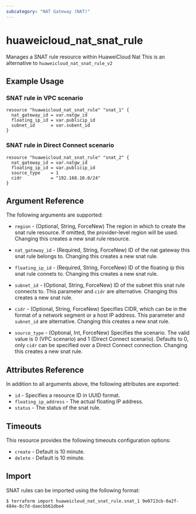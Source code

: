 ```yaml
---
subcategory: "NAT Gateway (NAT)"
---
```


# huaweicloud_nat_snat_rule

Manages a SNAT rule resource within HuaweiCloud Nat This is an alternative to `huaweicloud_nat_snat_rule_v2`

## Example Usage

### SNAT rule in VPC scenario

```hcl
resource "huaweicloud_nat_snat_rule" "snat_1" {
  nat_gateway_id = var.natgw_id
  floating_ip_id = var.publicip_id
  subnet_id      = var.subent_id
}
```

### SNAT rule in Direct Connect scenario

```hcl
resource "huaweicloud_nat_snat_rule" "snat_2" {
  nat_gateway_id = var.natgw_id
  floating_ip_id = var.publicip_id
  source_type    = 1
  cidr           = "192.168.10.0/24"
}
```

## Argument Reference

The following arguments are supported:

* `region` - (Optional, String, ForceNew) The region in which to create the snat rule resource. If omitted, the
  provider-level region will be used. Changing this creates a new snat rule resource.

* `nat_gateway_id` - (Required, String, ForceNew) ID of the nat gateway this snat rule belongs to. Changing this creates
  a new snat rule.

* `floating_ip_id` - (Required, String, ForceNew) ID of the floating ip this snat rule connets to. Changing this creates
  a new snat rule.

* `subnet_id` - (Optional, String, ForceNew) ID of the subnet this snat rule connects to. This parameter and `cidr` are
  alternative. Changing this creates a new snat rule.

* `cidr` - (Optional, String, ForceNew) Specifies CIDR, which can be in the format of a network segment or a host IP
  address. This parameter and `subnet_id` are alternative. Changing this creates a new snat rule.

* `source_type` - (Optional, Int, ForceNew) Specifies the scenario. The valid value is 0 (VPC scenario) and 1 (Direct
  Connect scenario). Defaults to 0, only `cidr` can be specified over a Direct Connect connection. Changing this creates
  a new snat rule.

## Attributes Reference

In addition to all arguments above, the following attributes are exported:

* `id` - Specifies a resource ID in UUID format.
* `floating_ip_address` - The actual floating IP address.
* `status` - The status of the snat rule.

## Timeouts

This resource provides the following timeouts configuration options:

* `create` - Default is 10 minute.
* `delete` - Default is 10 minute.

## Import

SNAT rules can be imported using the following format:

```
$ terraform import huaweicloud_nat_snat_rule.snat_1 9e0713cb-0a2f-484e-8c7d-daecbb61dbe4
```
